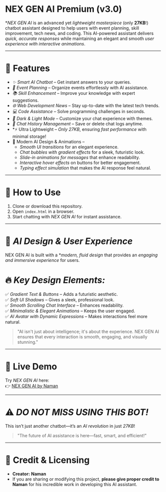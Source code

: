 # NEX GEN AI Premium (v3.0)  

**NEX GEN AI* is an advanced yet *lightweight masterpiece* (only **27KB**!) chatbot assistant designed to help users with event planning, skill improvement, tech news, and coding. This AI-powered assistant delivers *quick, accurate responses* while maintaining an elegant and smooth *user experience with interactive animations*.  

---

 # 🌟 Features  
- *✨ Smart AI Chatbot* – Get instant answers to your queries.  
- *📅 Event Planning* – Organize events effortlessly with AI assistance.  
- *📚 Skill Enhancement* – Improve your knowledge with expert suggestions.  
- *🌐 Web Development News* – Stay up-to-date with the latest tech trends.  
- *💻 Code Assistance* – Solve programming challenges in seconds.  
- *🌙 Dark & Light Mode* – Customize your chat experience with themes.  
- *💬 Chat History Management* – Save or delete chat logs anytime.  
- *⚡ Ultra Lightweight – *Only 27KB*, ensuring *fast performance* with minimal storage!  
- 🎨 Modern AI Design & Animations –  
  - *Smooth UI transitions* for an elegant experience.  
  - *Chat bubbles with gradient effects* for a sleek, futuristic look.  
  - *Slide-in animations for messages* that enhance readability.  
  - *Interactive hover effects* on buttons for better engagement.  
  - *Typing effect simulation* that makes the AI response feel natural.  

---

# 🚀 How to Use  
1. Clone or download this repository.  
2. Open `index.html` in a browser.  
3. Start chatting with *NEX GEN AI* for instant assistance.  

---

# 🎨 *AI Design & User Experience*  
NEX GEN AI is built with a **modern, fluid design* that provides an *engaging and immersive experience* for users.  

# 🔥 *Key Design Elements:*  
✅ *Gradient Text & Buttons* – Adds a futuristic aesthetic.  
✅ *Soft UI Shadows* – Gives a sleek, professional look.  
✅ *Smooth Scrolling Chat Interface* – Enhances readability.  
✅ *Minimalistic & Elegant Animations* – Keeps the user engaged.  
✅ *AI Avatar with Dynamic Expressions* – Makes interactions feel more natural.  

> "AI isn't just about intelligence; it's about the experience. NEX GEN AI ensures that every interaction is smooth, engaging, and visually stunning."  

---

# 🔗 Live Demo  
Try *NEX GEN AI* here:  
👉 [NEX GEN AI by Naman](https://bytewave-coder.github.io/NEX-GEN-AI-model-by-Naman/)  

---

# ⚠️ *DO NOT MISS USING THIS BOT!*  
This isn’t just another chatbot—it’s an *AI revolution* in just *27KB*!  
> "The future of AI assistance is here—fast, smart, and efficient!"  

---

 # 📢 Credit & Licensing  
- **Creator:** **Naman**  
- If you are sharing or modifying this project, **please give proper credit to Naman** for his incredible work in developing this AI assistant.
